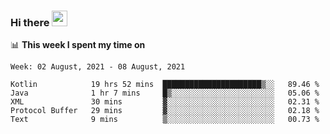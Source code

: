 ### Hi there <a href="https://www.gautamkrishnar.com/"><img src="https://media.giphy.com/media/hvRJCLFzcasrR4ia7z/giphy.gif" width="25px"></a>

📊 **This week I spent my time on**

<!--START_SECTION:waka-->
```text
Week: 02 August, 2021 - 08 August, 2021

Kotlin            19 hrs 52 mins  ██████████████████████▒░░   89.46 % 
Java              1 hr 7 mins     █▒░░░░░░░░░░░░░░░░░░░░░░░   05.06 % 
XML               30 mins         ▓░░░░░░░░░░░░░░░░░░░░░░░░   02.31 % 
Protocol Buffer   29 mins         ▓░░░░░░░░░░░░░░░░░░░░░░░░   02.18 % 
Text              9 mins          ▒░░░░░░░░░░░░░░░░░░░░░░░░   00.73 % 
```
<!--END_SECTION:waka-->
